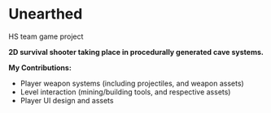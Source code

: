 # Unearthed
HS team game project

**2D survival shooter taking place in procedurally generated cave systems.**

**My Contributions:**
- Player weapon systems (including projectiles, and weapon assets)
- Level interaction (mining/building tools, and respective assets)
- Player UI design and assets
